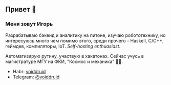 ## Привет 👋
### Меня зовут Игорь

Разрабатываю бэкенд и аналитику на питоне, изучаю робототехнику, но интересуюсь много чем помимо этого, среди прочего - Haskell, C/C++, геймдев, компиляторы, IoT. *Self-hosting enthuasiast*.

Автоматизирую рутину, участвую в хакатонах.  Сейчас учусь в магистратуре МГУ на ФКИ, "Космос и механика" 🚀🦾.

- Habr: [voiddruid](https://habr.com/ru/users/voiddruid)
- Telegram: [@voiddruid](https://t.me/voiddruid)

